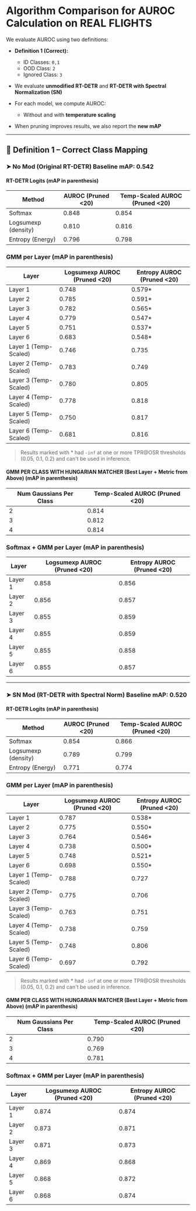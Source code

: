 # Algorithm Comparison for AUROC Calculation on REAL FLIGHTS
We evaluate AUROC using two definitions:

- **Definition 1 (Correct):**  
  - ID Classes: `0,1`  
  - OOD Class: `2`  
  - Ignored Class: `3`


- We evaluate **unmodified RT-DETR** and **RT-DETR with Spectral Normalization (SN)**
- For each model, we compute AUROC:
  - Without and with **temperature scaling**
- When pruning improves results, we also report the **new mAP**

---

## 🔹 Definition 1 – Correct Class Mapping

### ➤ No Mod (Original RT-DETR) Baseline mAP: 0.542



#### RT-DETR Logits (mAP in parenthesis)
| Method              | AUROC (Pruned <20) | Temp-Scaled AUROC (Pruned <20) |
|---------------------|----------------------|----------------------------------|
| Softmax             |  0.848               |  0.854                           |
| Logsumexp (density) |  0.810               |  0.816                           |
| Entropy (Energy)    |  0.796               |  0.798                           |



### GMM per Layer (mAP in parenthesis)
| Layer                 | Logsumexp AUROC (Pruned <20) | Entropy AUROC (Pruned <20) |
|-----------------------|-------------------------------|-----------------------------|
| Layer 1               |    0.748                      |   0.579*                    |
| Layer 2               |    0.785                      |   0.591*                    |
| Layer 3               |    0.782                      |   0.565*                    |
| Layer 4               |    0.779                      |   0.547*                    |
| Layer 5               |    0.751                      |   0.537*                    |
| Layer 6               |    0.683                      |   0.548*                    |
| Layer 1 (Temp-Scaled) |    0.746                      |   0.735                     |
| Layer 2 (Temp-Scaled) |    0.783                      |   0.749                     |
| Layer 3 (Temp-Scaled) |    0.780                      |   0.805                     |
| Layer 4 (Temp-Scaled) |    0.778                      |   0.818                     |
| Layer 5 (Temp-Scaled) |    0.750                      |   0.817                     |
| Layer 6 (Temp-Scaled) |    0.681                      |   0.816                     |




> Results marked with * had `-inf` at one or more TPR@OSR thresholds (0.05, 0.1, 0.2) and can't be used in inference.


#### GMM PER CLASS WITH HUNGARIAN MATCHER (Best Layer + Metric from Above) (mAP in parenthesis)
| Num Gaussians Per Class | Temp-Scaled AUROC (Pruned <20) |
|-------------------------|----------------------------------|
| 2                       |   0.814                          |
| 3                       |   0.812                          |
| 4                       |   0.814                          |




### Softmax + GMM per Layer (mAP in parenthesis)
| Layer                 | Logsumexp AUROC (Pruned <20) | Entropy AUROC (Pruned <20) |
|-----------------------|-------------------------------|-----------------------------|
| Layer 1               |     0.858                     |    0.856                    |
| Layer 2               |     0.856                     |    0.857                    |
| Layer 3               |     0.855                     |    0.859                    |
| Layer 4               |     0.855                     |    0.859                    |
| Layer 5               |     0.855                     |    0.858                    |
| Layer 6               |     0.855                     |    0.857                    |


---


### ➤ SN Mod (RT-DETR with Spectral Norm) Baseline mAP: 0.520



#### RT-DETR Logits (mAP in parenthesis)
| Method              | AUROC (Pruned <20) | Temp-Scaled AUROC (Pruned <20) |
|---------------------|----------------------|----------------------------------|
| Softmax             |    0.854             |  0.866                           |
| Logsumexp (density) |    0.789             |  0.799                           |
| Entropy (Energy)    |    0.771             |  0.774                           |




### GMM per Layer (mAP in parenthesis)
| Layer                 | Logsumexp AUROC (Pruned <20) | Entropy AUROC (Pruned <20) |
|-----------------------|-------------------------------|-----------------------------|
| Layer 1               |   0.787                       |   0.538*                    |
| Layer 2               |   0.775                       |   0.550*                    |
| Layer 3               |   0.764                       |   0.546*                    |
| Layer 4               |   0.738                       |   0.500*                    |
| Layer 5               |   0.748                       |   0.521*                    |
| Layer 6               |   0.698                       |   0.550*                    |
| Layer 1 (Temp-Scaled) |   0.788                       |   0.727                     |
| Layer 2 (Temp-Scaled) |   0.775                       |   0.706                     |
| Layer 3 (Temp-Scaled) |   0.763                       |   0.751                     |
| Layer 4 (Temp-Scaled) |   0.738                       |   0.759                     |
| Layer 5 (Temp-Scaled) |   0.748                       |   0.806                     |
| Layer 6 (Temp-Scaled) |   0.697                       |   0.792                     |





> Results marked with * had `-inf` at one or more TPR@OSR thresholds (0.05, 0.1, 0.2) and can't be used in inference.


#### GMM PER CLASS WITH HUNGARIAN MATCHER (Best Layer + Metric from Above) (mAP in parenthesis)
| Num Gaussians Per Class | Temp-Scaled AUROC (Pruned <20) |
|-------------------------|----------------------------------|
| 2                       |  0.790                           |
| 3                       |  0.769                           |
| 4                       |  0.781                           |



### Softmax + GMM per Layer (mAP in parenthesis)
| Layer                 | Logsumexp AUROC (Pruned <20) | Entropy AUROC (Pruned <20) |
|-----------------------|-------------------------------|-----------------------------|
| Layer 1               |   0.874                       |   0.874                     |
| Layer 2               |   0.873                       |   0.871                     |
| Layer 3               |   0.871                       |   0.873                     |
| Layer 4               |   0.869                       |   0.868                     |
| Layer 5               |   0.868                       |   0.872                     |
| Layer 6               |   0.868                       |   0.874                     |